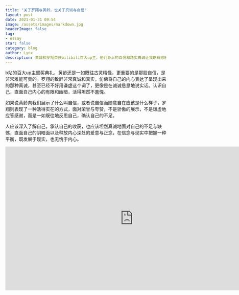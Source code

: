 ```yaml
---
title: "关于罗翔与黄龄，也关于真诚与自信"
layout: post
date: 2021-01-31 09:54
image: /assets/images/markdown.jpg
headerImage: false
tag:
- essay
star: false
category: blog
author: Lynx
description: 黄龄和罗翔荣获bilibili百大up主，他们身上的自信和踏实真诚让我略有感触。
---
```




b站的百大up主颁奖典礼，黄龄还是一如既往古灵精怪，更重要的是那股自信，是非常难能可贵的。罗翔的致辞非常真诚和真实，仿佛将自己的内心表达了呈现出来的那种真诚，甚至已经不好用谦虚这个词了，更像是在诚诚恳恳地说实话。认识自己，直面自己内心的有限和幽暗，活得坦然不羞愧。

如果说黄龄向我们展示了什么叫自信，或者说自信而随意自在应该是什么样子，罗翔则表现了一种活得实在的方式，面对荣誉与夸赞，不是骄傲的展示，不是谦虚地应答感谢，而是一如既往地反思自己，确认自己的不足。

人应该深入了解自己，承认自己的收获，也应该坦然真诚地面对自己的不足与缺憾，直面自己的阴暗面以及释放内心深处的爱意与正念，在信念与现实中把握一种平衡，既发展于现实，也无愧于内心。



<iframe 
    width="800" 
    height="450" 
    src="https://b23.tv/BV1JU4y1s7QT"
    frameborder="0" 
    allowfullscreen>
</iframe>

